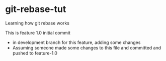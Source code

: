 # git-rebase-tut
Learning how git rebase works

This is feature 1.0 initial commit
- in development branch for this feature, adding some changes
- Assuming someone made some changes to this file and committed and pushed to feature-1.0
